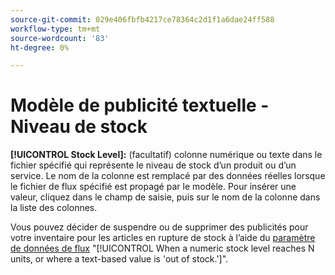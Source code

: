 ```yaml
---
source-git-commit: 029e406fbfb4217ce78364c2d1f1a6dae24ff588
workflow-type: tm+mt
source-wordcount: '83'
ht-degree: 0%

---
```

# Modèle de publicité textuelle - Niveau de stock

**[!UICONTROL Stock Level]:** (facultatif) colonne numérique ou texte dans le fichier spécifié qui représente le niveau de stock d’un produit ou d’un service. Le nom de la colonne est remplacé par des données réelles lorsque le fichier de flux spécifié est propagé par le modèle. Pour insérer une valeur, cliquez dans le champ de saisie, puis sur le nom de la colonne dans la liste des colonnes.

Vous pouvez décider de suspendre ou de supprimer des publicités pour votre inventaire pour les articles en rupture de stock à l’aide du [&#x200B; paramètre de données de flux](/help/search-social-commerce/campaign-management/inventory-feeds/feed-settings-manage.md#feed-data-settings) &quot;[!UICONTROL When a numeric stock level reaches N units, or where a text-based value is 'out of stock.']&quot;.
